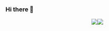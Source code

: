 ### Hi there 👋

<!--
**ilya-siluyanov/ilya-siluyanov** is a ✨ _special_ ✨ repository because its `README.md` (this file) appears on your GitHub profile.

Here are some ideas to get you started:

- 🔭 I’m currently working on ...
- 🌱 I’m currently learning ...
- 👯 I’m looking to collaborate on ...
- 🤔 I’m looking for help with ...
- 💬 Ask me about ...
- 📫 How to reach me: ...
- 😄 Pronouns: ...
- ⚡ Fun fact: ...
-->

<div style="display:flex;justify-content:center;flex-flow:row;">
  <img src="https://github-readme-stats.vercel.app/api?username=ilya-siluyanov&show_icons=true&theme=radical"/>
  <img src="https://github-readme-stats.vercel.app/api/top-langs/?username=ilya-siluyanov&theme=radica"/>
</div>
